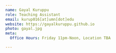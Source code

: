 ```yaml
---
name: Gayal Kuruppu
role: Teaching Assistant
email: kurup016[at]umn[dot]edu
website: https://gayalkuruppu.github.io
photo: gayal.jpg
meta:
  Office Hours: Friday 11pm-Noon, Location TBA

---
```


